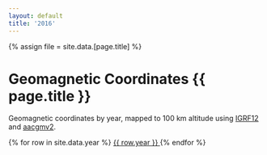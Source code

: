 ```yaml
---
layout: default
title: '2016'
---
```


{% assign file = site.data.[page.title] %}

# Geomagnetic Coordinates {{ page.title }}

Geomagnetic coordinates by year, mapped to 100 km altitude using [IGRF12][1] and [aacgmv2][2].

<div class="display compact" style="height:100%; width:100%; overflow:auto;">
{% for row in site.data.year %}
    <a href='./cgm_{{ row.year }}.html'>{{ row.year }} </a>
{% endfor %}

<br>
<br>
</div>

[back](./stations.md)

**Table can be organized by column and is searchable.**

<div class="display compact" style="height:100%; width:130%; font-size:	12px; overflow:auto;">

<table id="catalogue" class="display">
<thead>
<tr class="header">
<th style="font-size: 16px" data-sort>Array</th>
<th style="font-size: 16px">Code</th>
<th style="font-size: 16px">Name</th>
<th style="font-size: 16px">Lat</th>
<th style="font-size: 16px">Lon</th>
<th style="font-size: 16px">CGM Lat</th>
<th style="font-size: 16px">CGM Lon</th>
<th style="font-size: 16px">L Shell</th>
<th style="font-size: 16px">Magnetic Midnight (MLT)</th>


</tr>
</thead>
<tbody>


{% for row in file %}
  <tr>
  <td> {{ row.array }} </td>
  <td> {{ row.code }}</td>
  <td> {{ row.name}} </td>
  <td> {{ row.latitude | round: 2 }} </td>
  <td> {{ row.longitude }} </td>
  <td> {{ row.cgm_latitude }} </td>
  <td> {{ row.cgm_longitude }} </td>
  <td> {{ row.lshell }} </td>
  <td> {{ row.mlt_midnight }} </td>
  </tr>
{% endfor %}
</tbody>
</table>

</div>

<script src="https://ajax.googleapis.com/ajax/libs/jquery/1.12.4/jquery.min.js"></script>
<script type="text/javascript" charset="utf8" src="https://cdn.datatables.net/1.10.13/js/jquery.dataTables.min.js"></script>

<script type="text/javascript"
        src="https://cdn.mathjax.org/mathjax/latest/MathJax.js?config=TeX-AMS-MML_HTMLorMML">
</script>

<script>
 
$(document).ready(function() {
    $("#catalogue").dataTable( {
        paging: false,
        'data-sort': true,
        order: [[ 0, "desc" ], [3, "desc"]],
        stateSave: true,
        searching: true
    });
});
</script>




[1]: https://github.com/space-physics/igrf12
[2]: https://github.com/aburrell/aacgmv2
